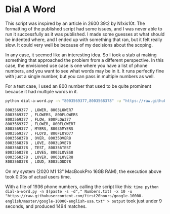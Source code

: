 # Dial A Word
This script was inspired by an article in 2600 39:2 by N1xis10t. The formatting of the published script had some issues, and I was never able to run it successfully as it was published. I made some guesses at what should be indented where, and I ended up with something that ran, but it felt really slow. It could very well be because of my decisions about the scoping.

In any case, it seemed like an interesting idea. So I took a stab at making something that approached the problem from a different perspective. In this case, the envisioned use case is one where you have a list of phone numbers, and you want to see what words may be in it. It runs perfectly fine with just a single number, but you can pass in multiple numbers as well.

For a test case, I used an 800 number that used to be quite prominent because it had multiple words in it.


   ```bash
   python dial-a-word.py -n "8003569377,8003568378" -u "https://raw.githubusercontent.com/first20hours/google-10000-english/master/google-10000-english-usa.txt"

   8003569377 , LOWER, 8003LOWER7
   8003569377 , FLOWERS, 800FLOWERS
   8003569377 , FLOW, 800FLOW377
   8003569377 , FLOWER, 800FLOWER7
   8003569377 , MYERS, 80035MYERS
   8003569377 , FLOYD, 800FLOYD77
   8003568378 , OVER, 80035OVER8
   8003568378 , LOVE, 8003LOVE78
   8003568378 , TEST, 800356TEST
   8003568378 , LOVES, 8003LOVES8
   8003568378 , LOVER, 8003LOVER8
   8003568378 , LOUD, 8003LOUD78

   ```

On my system (2020 M1 13" MacBookPro 16GB RAM), the execution above took 0.05s of actual users time.

With a file of 1936 phone numbers, calling the script like this: `time python dial-a-word.py -n $(paste -s -d"," Numbers.txt) -x 10 -u "https://raw.githubusercontent.com/first20hours/google-10000-english/master/google-10000-english-usa.txt" > output` took just under 9 seconds, and produced 1494 matches.
